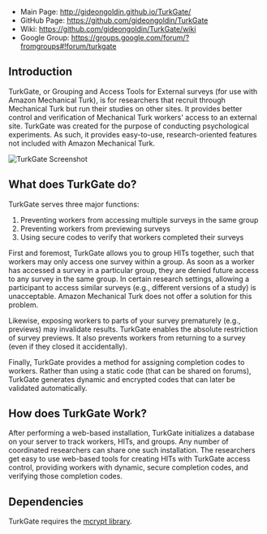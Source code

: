 * Main Page: http://gideongoldin.github.io/TurkGate/
* GitHub Page: https://github.com/gideongoldin/TurkGate
* Wiki: https://github.com/gideongoldin/TurkGate/wiki
* Google Group: https://groups.google.com/forum/?fromgroups#!forum/turkgate

## Introduction
TurkGate, or Grouping and Access Tools for External surveys (for use
with Amazon Mechanical Turk), is for researchers that recruit through 
Mechanical Turk but run their studies on other sites. It provides better 
control and verification of Mechanical Turk workers' access to an 
external site. TurkGate was created for the purpose of conducting 
psychological experiments. As such, it provides easy-to-use, 
research-oriented features not included with Amazon Mechanical Turk.

![TurkGate Screenshot](https://raw.github.com/wiki/gideongoldin/TurkGate/screens/generate.jpg)

## What does TurkGate do?

TurkGate serves three major functions:

1.  Preventing workers from accessing multiple surveys in the same group
2.  Preventing workers from previewing surveys
3.  Using secure codes to verify that workers completed their surveys

First and foremost, TurkGate allows you to group HITs together, such
that workers may only access one survey within a group. As soon as a
worker has accessed a survey in a particular group, they are denied
future access to any survey in the same group. In certain research
settings, allowing a participant to access similar surveys (e.g.,
different versions of a study) is unacceptable. Amazon Mechanical Turk
does not offer a solution for this problem.

Likewise, exposing workers to parts of your survey prematurely 
(e.g., previews) may invalidate results. TurkGate enables the absolute
restriction of survey previews. It also prevents workers from returning
to a survey (even if they closed it accidentally).

Finally, TurkGate provides a method for assigning completion codes to
workers. Rather than using a static code (that can be shared on forums), 
TurkGate generates dynamic and encrypted codes that can later be
validated automatically.

## How does TurkGate Work?

After performing a web-based installation, TurkGate initializes a 
database on your server to track workers, HITs, and groups. Any number 
of coordinated researchers can share one such installation. The 
researchers get easy to use web-based tools for creating HITs with 
TurkGate access  control, providing workers with dynamic, secure 
completion codes, and verifying those completion codes. 

## Dependencies

TurkGate requires the [mcrypt library](http://php.net/manual/en/intro.mcrypt.php).
